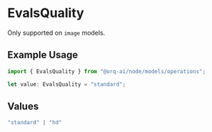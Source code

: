 # EvalsQuality

Only supported on `image` models.

## Example Usage

```typescript
import { EvalsQuality } from "@orq-ai/node/models/operations";

let value: EvalsQuality = "standard";
```

## Values

```typescript
"standard" | "hd"
```
